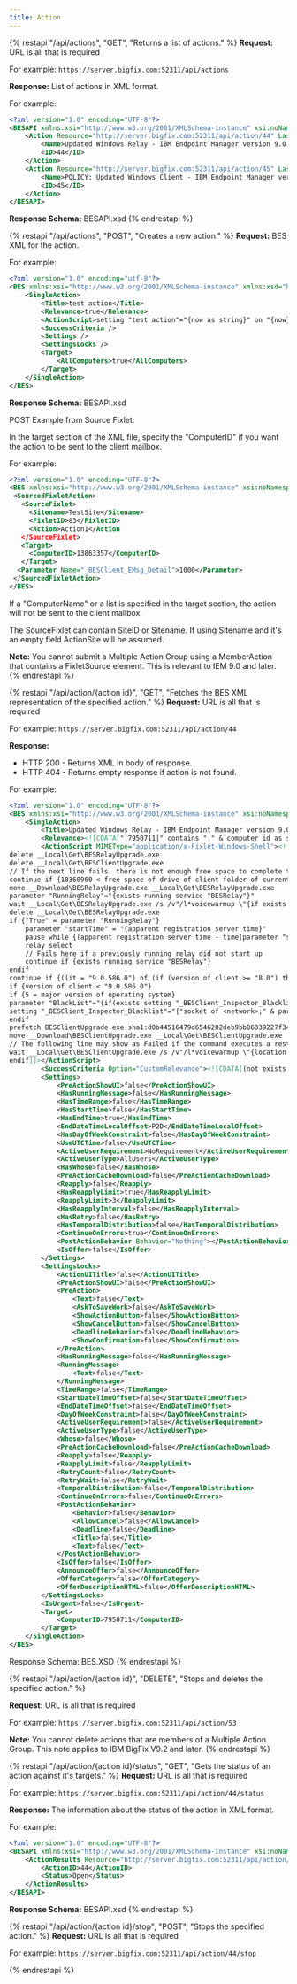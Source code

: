```yaml
---
title: Action
---
```


{% restapi "/api/actions", "GET", "Returns a list of actions." %}
**Request:** URL is all that is required

For example: ```https://server.bigfix.com:52311/api/actions```

**Response:** List of actions in XML format.

For example:

```xml
<?xml version="1.0" encoding="UTF-8"?>
<BESAPI xmlns:xsi="http://www.w3.org/2001/XMLSchema-instance" xsi:noNamespaceSchemaLocation="BESAPI.xsd">
    <Action Resource="http://server.bigfix.com:52311/api/action/44" LastModified="Tue, 19 Mar 2013 21:23:10 +0000">
        <Name>Updated Windows Relay - IBM Endpoint Manager version 9.0.586.0 Now Available!</Name>
        <ID>44</ID>
    </Action>
    <Action Resource="http://server.bigfix.com:52311/api/action/45" LastModified="Tue, 19 Mar 2013 21:23:57 +0000">
        <Name>POLICY: Updated Windows Client - IBM Endpoint Manager version 9.0.586.0 Now Available!</Name>
        <ID>45</ID>
    </Action>
</BESAPI>
```

**Response Schema:** BESAPI.xsd
{% endrestapi %}

{% restapi "/api/actions", "POST", "Creates a new action." %}
**Request:** BES XML for the action.

For example:

```xml
<?xml version="1.0" encoding="utf-8"?>
<BES xmlns:xsi="http://www.w3.org/2001/XMLSchema-instance" xmlns:xsd="http://www.w3.org/2001/XMLSchema" SkipUI="true">
    <SingleAction>
        <Title>test action</Title>
        <Relevance>true</Relevance>
        <ActionScript>setting "test action"="{now as string}" on "{now}" for client</ActionScript>
        <SuccessCriteria />
        <Settings />
        <SettingsLocks />
        <Target>
            <AllComputers>true</AllComputers>
        </Target>
    </SingleAction>
</BES>
```

**Response Schema:** BESAPI.xsd

POST Example from Source Fixlet:

In the target section of the XML file, specify the "ComputerID" if you want the action to be sent to the client 
mailbox. 

For example:

```xml
<?xml version="1.0" encoding="UTF-8"?>
<BES xmlns:xsi="http://www.w3.org/2001/XMLSchema-instance" xsi:noNamespaceSchemaLocation="BES.xsd">
 <SourcedFixletAction>
   <SourceFixlet>
     <Sitename>TestSite</Sitename>
     <FixletID>83</FixletID>
     <Action>Action1</Action
   </SourceFixlet>
   <Target>
     <ComputerID>13863357</ComputerID>
   </Target>
  <Parameter Name="_BESClient_EMsg_Detail">1000</Parameter>
 </SourcedFixletAction>
</BES>
```

If a "ComputerName" or a list is specified in the target section, the action will not be sent to the client mailbox.

The SourceFixlet can contain SiteID or Sitename. If using Sitename and it's an empty field ActionSite will be assumed.

**Note:** You cannot submit a Multiple Action Group using a MemberAction that contains a FixletSource element. This is relevant to IEM 9.0 and later.
{% endrestapi %}

{% restapi "/api/action/{action id}", "GET", "Fetches the BES XML representation of the specified action." %}
**Request:** URL is all that is required

For example: ```https://server.bigfix.com:52311/api/action/44```

**Response:** 
- HTTP 200 - Returns XML in body of response.
- HTTP 404 - Returns empty response if action is not found.

For example:

```xml
<?xml version="1.0" encoding="UTF-8"?>
<BES xmlns:xsi="http://www.w3.org/2001/XMLSchema-instance" xsi:noNamespaceSchemaLocation="BES.xsd">
    <SingleAction>
        <Title>Updated Windows Relay - IBM Endpoint Manager version 9.0.586.0 Now Available!</Title>
        <Relevance><![CDATA["|7950711|" contains "|" & computer id as string & "|"]]></Relevance>
        <ActionScript MIMEType="application/x-Fixlet-Windows-Shell"><![CDATA[prefetch BESRelayUpgrade.exe sha1:6102c4871f470fe57325b2f9514ac94cca0a2f6a size:7678744 http://software.bigfix.com/download/bes/90/BigFix-BES-Relay-9.0.586.0.exe
delete __Local\Get\BESRelayUpgrade.exe
delete __Local\Get\BESClientUpgrade.exe
// If the next line fails, there is not enough free space to complete this action
continue if {10360960 < free space of drive of client folder of current site}
move __Download\BESRelayUpgrade.exe __Local\Get\BESRelayUpgrade.exe
parameter "RunningRelay"="{exists running service "BESRelay"}"
wait __Local\Get\BESRelayUpgrade.exe /s /v"/l*voicewarmup \"{if exists (location of regapp "BESRelay.exe") then location of regapp "BESRelay.exe" else location of client}\besrelayupgrade.log\" RESTARTBESCLIENT=0 REBOOT=ReallySuppress MSIRESTARTMANAGERCONTROL=Disable /qn"
delete __Local\Get\BESRelayUpgrade.exe
if {"True" = parameter "RunningRelay"}
    parameter "startTime" = "{apparent registration server time}"
    pause while {(apparent registration server time - time(parameter "startTime")) < (30 * second)}
    relay select
    // Fails here if a previously running relay did not start up
    continue if {exists running service "BESRelay"}
endif
continue if {((it = "9.0.586.0") of (if (version of client >= "8.0") then version of relay service else version of file ((if (character 0 of it = "%22") then (substring between "%22" of it) else it) of image path of relay service)))}
if {version of client < "9.0.586.0"}
if {5 = major version of operating system}
parameter "BlackList"="{if(exists setting "_BESClient_Inspector_Blacklist" whose(exist value of it)of client) then value of setting "_BESClient_Inspector_Blacklist" of client else ""}"
setting "_BESClient_Inspector_Blacklist"="{"socket of <network>;" & parameter "BlackList"}" on "{parameter "action issue date" of action}" for client
endif
prefetch BESClientUpgrade.exe sha1:d0b44516479d6546202deb9bb86339227f343d31 size:10360960 http://software.bigfix.com/download/bes/90/BigFix-BES-Client-9.0.586.0.exe
move __Download\BESClientUpgrade.exe __Local\Get\BESClientUpgrade.exe
// The following line may show as Failed if the command executes a restart of the client - This is normal behaviour on success
wait __Local\Get\BESClientUpgrade.exe /s /v"/l*voicewarmup \"{location of client}\besclientupgrade.log\" REBOOT=ReallySuppress MSIRESTARTMANAGERCONTROL=Disable /qn"
endif]]></ActionScript>
        <SuccessCriteria Option="CustomRelevance"><![CDATA[(not exists relay service) OR ((it < "9.0.586.0") of (if (version of client >= "8.0") then version of relay service else version of file ((if (character 0 of it = "%22") then (substring between "%22" of it) else it) of image path of relay service))) OR (version of client < "9.0.586.0")]]></SuccessCriteria>
        <Settings>
            <PreActionShowUI>false</PreActionShowUI>
            <HasRunningMessage>false</HasRunningMessage>
            <HasTimeRange>false</HasTimeRange>
            <HasStartTime>false</HasStartTime>
            <HasEndTime>true</HasEndTime>
            <EndDateTimeLocalOffset>P2D</EndDateTimeLocalOffset>
            <HasDayOfWeekConstraint>false</HasDayOfWeekConstraint>
            <UseUTCTime>false</UseUTCTime>
            <ActiveUserRequirement>NoRequirement</ActiveUserRequirement>
            <ActiveUserType>AllUsers</ActiveUserType>
            <HasWhose>false</HasWhose>
            <PreActionCacheDownload>false</PreActionCacheDownload>
            <Reapply>false</Reapply>
            <HasReapplyLimit>true</HasReapplyLimit>
            <ReapplyLimit>3</ReapplyLimit>
            <HasReapplyInterval>false</HasReapplyInterval>
            <HasRetry>false</HasRetry>
            <HasTemporalDistribution>false</HasTemporalDistribution>
            <ContinueOnErrors>true</ContinueOnErrors>
            <PostActionBehavior Behavior="Nothing"></PostActionBehavior>
            <IsOffer>false</IsOffer>
        </Settings>
        <SettingsLocks>
            <ActionUITitle>false</ActionUITitle>
            <PreActionShowUI>false</PreActionShowUI>
            <PreAction>
                <Text>false</Text>
                <AskToSaveWork>false</AskToSaveWork>
                <ShowActionButton>false</ShowActionButton>
                <ShowCancelButton>false</ShowCancelButton>
                <DeadlineBehavior>false</DeadlineBehavior>
                <ShowConfirmation>false</ShowConfirmation>
            </PreAction>
            <HasRunningMessage>false</HasRunningMessage>
            <RunningMessage>
                <Text>false</Text>
            </RunningMessage>
            <TimeRange>false</TimeRange>
            <StartDateTimeOffset>false</StartDateTimeOffset>
            <EndDateTimeOffset>false</EndDateTimeOffset>
            <DayOfWeekConstraint>false</DayOfWeekConstraint>
            <ActiveUserRequirement>false</ActiveUserRequirement>
            <ActiveUserType>false</ActiveUserType>
            <Whose>false</Whose>
            <PreActionCacheDownload>false</PreActionCacheDownload>
            <Reapply>false</Reapply>
            <ReapplyLimit>false</ReapplyLimit>
            <RetryCount>false</RetryCount>
            <RetryWait>false</RetryWait>
            <TemporalDistribution>false</TemporalDistribution>
            <ContinueOnErrors>false</ContinueOnErrors>
            <PostActionBehavior>
                <Behavior>false</Behavior>
                <AllowCancel>false</AllowCancel>
                <Deadline>false</Deadline>
                <Title>false</Title>
                <Text>false</Text>
            </PostActionBehavior>
            <IsOffer>false</IsOffer>
            <AnnounceOffer>false</AnnounceOffer>
            <OfferCategory>false</OfferCategory>
            <OfferDescriptionHTML>false</OfferDescriptionHTML>
        </SettingsLocks>
        <IsUrgent>false</IsUrgent>
        <Target>
            <ComputerID>7950711</ComputerID>
        </Target>
    </SingleAction>
</BES>
```

Response Schema: BES.XSD
{% endrestapi %}

{% restapi "/api/action/{action id}", "DELETE", "Stops and deletes the specified action." %}

**Request:** URL is all that is required

For example: ```https://server.bigfix.com:52311/api/action/53```

**Note:** You cannot delete actions that are members of a Multiple Action Group. This note applies to IBM BigFix V9.2 and later.
{% endrestapi %}

{% restapi "/api/action/{action id}/status", "GET", "Gets the status of an action against it's targets." %}
**Request:** URL is all that is required

For example: ```https://server.bigfix.com:52311/api/action/44/status```

**Response:** The information about the status of the action in XML format.

For example:

```xml
<?xml version="1.0" encoding="UTF-8"?>
<BESAPI xmlns:xsi="http://www.w3.org/2001/XMLSchema-instance" xsi:noNamespaceSchemaLocation="BESAPI.xsd">
    <ActionResults Resource="http://server.bigfix.com:52311/api/action/44/status">
        <ActionID>44</ActionID>
        <Status>Open</Status>
    </ActionResults>
</BESAPI>
```

**Response Schema:** BESAPI.xsd
{% endrestapi %}

{% restapi "/api/action/{action id}/stop", "POST", "Stops the specified action." %}
**Request:** URL is all that is required

For example: ```https://server.bigfix.com:52311/api/action/44/stop```

{% endrestapi %}
